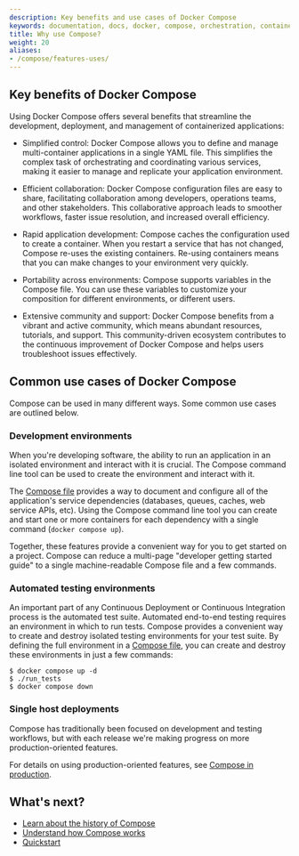 ```yaml
---
description: Key benefits and use cases of Docker Compose
keywords: documentation, docs, docker, compose, orchestration, containers, uses,  benefits
title: Why use Compose?
weight: 20
aliases: 
- /compose/features-uses/
---
```


## Key benefits of Docker Compose

Using Docker Compose offers several benefits that streamline the development, deployment, and management of containerized applications:

- Simplified control: Docker Compose allows you to define and manage multi-container applications in a single YAML file. This simplifies the complex task of orchestrating and coordinating various services, making it easier to manage and replicate your application environment.

- Efficient collaboration: Docker Compose configuration files are easy to share, facilitating collaboration among developers, operations teams, and other stakeholders. This collaborative approach leads to smoother workflows, faster issue resolution, and increased overall efficiency.

- Rapid application development: Compose caches the configuration used to create a container. When you restart a service that has not changed, Compose re-uses the existing containers. Re-using containers means that you can make changes to your environment very quickly.

- Portability across environments: Compose supports variables in the Compose file. You can use these variables to customize your composition for different environments, or different users.

- Extensive community and support: Docker Compose benefits from a vibrant and active community, which means abundant resources, tutorials, and support. This community-driven ecosystem contributes to the continuous improvement of Docker Compose and helps users troubleshoot issues effectively.

## Common use cases of Docker Compose

Compose can be used in many different ways. Some common use cases are outlined
below.

### Development environments

When you're developing software, the ability to run an application in an
isolated environment and interact with it is crucial. The Compose command
line tool can be used to create the environment and interact with it.

The [Compose file](/reference/compose-file/_index.md) provides a way to document and configure
all of the application's service dependencies (databases, queues, caches,
web service APIs, etc). Using the Compose command line tool you can create
and start one or more containers for each dependency with a single command
(`docker compose up`).

Together, these features provide a convenient way for you to get
started on a project. Compose can reduce a multi-page "developer getting
started guide" to a single machine-readable Compose file and a few commands.

### Automated testing environments

An important part of any Continuous Deployment or Continuous Integration process
is the automated test suite. Automated end-to-end testing requires an
environment in which to run tests. Compose provides a convenient way to create
and destroy isolated testing environments for your test suite. By defining the full environment in a [Compose file](/reference/compose-file/_index.md), you can create and destroy these environments in just a few commands:

```console
$ docker compose up -d
$ ./run_tests
$ docker compose down
```

### Single host deployments

Compose has traditionally been focused on development and testing workflows,
but with each release we're making progress on more production-oriented features.

For details on using production-oriented features, see
[Compose in production](/manuals/compose/how-tos/production.md).

## What's next?

- [Learn about the history of Compose](history.md)
- [Understand how Compose works](compose-application-model.md)
- [Quickstart](../gettingstarted.md)
